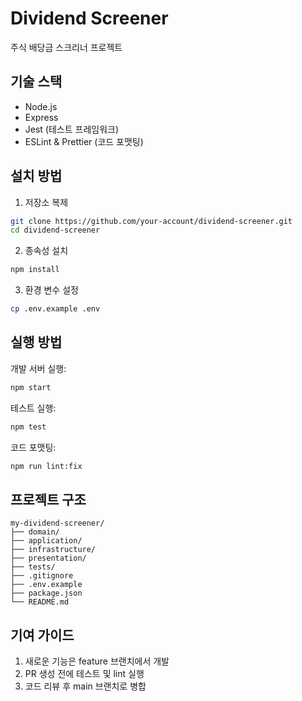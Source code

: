 # Dividend Screener

주식 배당금 스크리너 프로젝트

## 기술 스택
- Node.js
- Express
- Jest (테스트 프레임워크)
- ESLint & Prettier (코드 포맷팅)

## 설치 방법
1. 저장소 복제
```bash
git clone https://github.com/your-account/dividend-screener.git
cd dividend-screener
```

2. 종속성 설치
```bash
npm install
```

3. 환경 변수 설정
```bash
cp .env.example .env
```

## 실행 방법
개발 서버 실행:
```bash
npm start
```

테스트 실행:
```bash
npm test
```

코드 포맷팅:
```bash
npm run lint:fix
```

## 프로젝트 구조
```
my-dividend-screener/
├── domain/
├── application/
├── infrastructure/
├── presentation/
├── tests/
├── .gitignore
├── .env.example
├── package.json
└── README.md
```

## 기여 가이드
1. 새로운 기능은 feature 브랜치에서 개발
2. PR 생성 전에 테스트 및 lint 실행
3. 코드 리뷰 후 main 브랜치로 병합